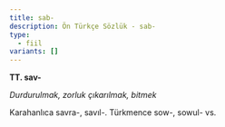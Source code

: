 ```yaml
---
title: sab-
description: Ön Türkçe Sözlük - sab-
type:
  - fiil
variants: []
---
```

**TT. sav-**

_Durdurulmak, zorluk çıkarılmak, bitmek_

Karahanlıca savra-, savıl-. Türkmence sow-, sowul- vs.

